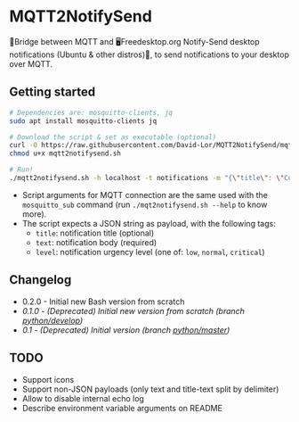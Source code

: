 # MQTT2NotifySend

🌉Bridge between MQTT and 🖥️Freedesktop.org Notify-Send desktop notifications (Ubuntu &amp; other distros)🐧, to send notifications to your desktop over MQTT.

## Getting started

```bash
# Dependencies are: mosquitto-clients, jq
sudo apt install mosquitto-clients jq

# Download the script & set as executable (optional)
curl -O https://raw.githubusercontent.com/David-Lor/MQTT2NotifySend/mqtt2notifysend.sh
chmod u+x mqtt2notifysend.sh

# Run!
./mqtt2notifysend.sh -h localhost -t notifications -m "{\"title\": \"Custom notification\", \"text\": \"Hello world!\"}"
```

- Script arguments for MQTT connection are the same used with the `mosquitto_sub` command (run `./mqt2notifysend.sh --help` to know more).
- The script expects a JSON string as payload, with the following tags:
    - `title`: notification title (optional)
    - `text`: notification body (required)
    - `level`: notification urgency level (one of: `low`, `normal`, `critical`)

## Changelog

- 0.2.0 - Initial new Bash version from scratch
- _0.1.0 - (Deprecated) Initial new version from scratch (branch [python/develop](https://github.com/David-Lor/MQTT2NotifySend/tree/python/develop))_
- _0.1 - (Deprecated) Initial version (branch [python/master](https://github.com/David-Lor/MQTT2NotifySend/tree/python/master))_

## TODO

- Support icons
- Support non-JSON payloads (only text and title-text split by delimiter)
- Allow to disable internal echo log
- Describe environment variable arguments on README
